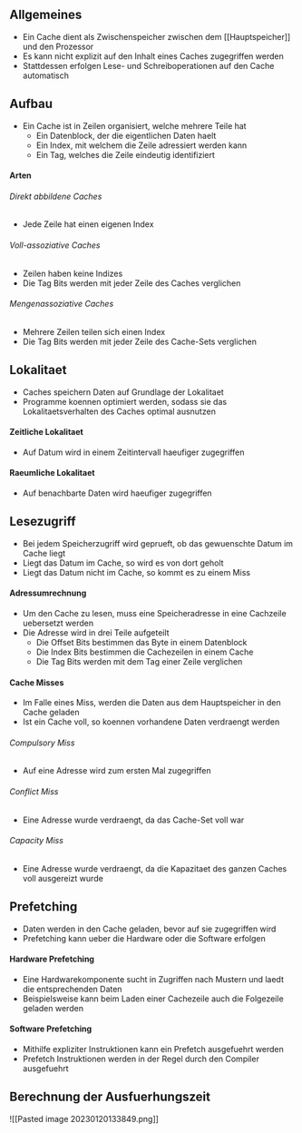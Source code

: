 ## Allgemeines
- Ein Cache dient als Zwischenspeicher zwischen dem [[Hauptspeicher]] und den Prozessor
- Es kann nicht explizit auf den Inhalt eines Caches zugegriffen werden
- Stattdessen erfolgen Lese- und Schreiboperationen auf den Cache automatisch
## Aufbau
- Ein Cache ist in Zeilen organisiert, welche mehrere Teile hat
	- Ein Datenblock, der die eigentlichen Daten haelt
	- Ein Index, mit welchem die Zeile adressiert werden kann
	- Ein Tag, welches die Zeile eindeutig identifiziert
#### Arten
###### Direkt abbildene Caches
- Jede Zeile hat einen eigenen Index
###### Voll-assoziative Caches
- Zeilen haben keine Indizes
- Die Tag Bits werden mit jeder Zeile des Caches verglichen
###### Mengenassoziative Caches
- Mehrere Zeilen teilen sich einen Index
- Die Tag Bits werden mit jeder Zeile des Cache-Sets verglichen
## Lokalitaet
- Caches speichern Daten auf Grundlage der Lokalitaet
- Programme koennen optimiert werden, sodass sie das Lokalitaetsverhalten des Caches optimal ausnutzen
#### Zeitliche Lokalitaet
- Auf Datum wird in einem Zeitintervall haeufiger zugegriffen
#### Raeumliche Lokalitaet
- Auf benachbarte Daten wird haeufiger zugegriffen
## Lesezugriff
- Bei jedem Speicherzugriff wird geprueft, ob das gewuenschte Datum im Cache liegt
- Liegt das Datum im Cache, so wird es von dort geholt
- Liegt das Datum nicht im Cache, so kommt es zu einem Miss
#### Adressumrechnung
- Um den Cache zu lesen, muss eine Speicheradresse in eine Cachzeile uebersetzt werden
- Die Adresse wird in drei Teile aufgeteilt
	- Die Offset Bits bestimmen das Byte in einem Datenblock
	- Die Index Bits bestimmen die Cachezeilen in einem Cache
	- Die Tag Bits werden mit dem Tag einer Zeile verglichen
#### Cache Misses
- Im Falle eines Miss, werden die Daten aus dem Hauptspeicher in den Cache geladen
- Ist ein Cache voll, so koennen vorhandene Daten verdraengt werden
###### Compulsory Miss
- Auf eine Adresse wird zum ersten Mal zugegriffen
###### Conflict Miss
- Eine Adresse wurde verdraengt, da das Cache-Set voll war
###### Capacity Miss
- Eine Adresse wurde verdraengt, da die Kapazitaet des ganzen Caches voll ausgereizt wurde
## Prefetching
- Daten werden in den Cache geladen, bevor auf sie zugegriffen wird
- Prefetching kann ueber die Hardware oder die Software erfolgen
#### Hardware Prefetching
- Eine Hardwarekomponente sucht in Zugriffen nach Mustern und laedt die entsprechenden Daten
- Beispielsweise kann beim Laden einer Cachezeile auch die Folgezeile geladen werden
#### Software Prefetching
- Mithilfe expliziter Instruktionen kann ein Prefetch ausgefuehrt werden
- Prefetch Instruktionen werden in der Regel durch den Compiler ausgefuehrt
## Berechnung der Ausfuerhungszeit
![[Pasted image 20230120133849.png]]
